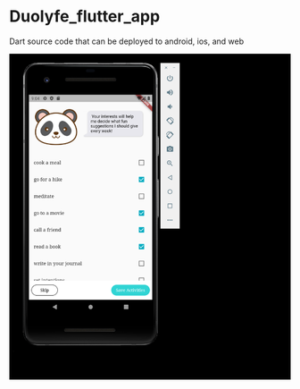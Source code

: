 # Duolyfe_flutter_app


Dart source code that can be deployed to android, ios, and web

![duolyfe screenshot](https://github.com/thinklikeadesigner/Duolyfe_flutter_app/blob/main/assets/Screen%20Shot%202020-11-19%20at%209.04.28%20PM.png)
